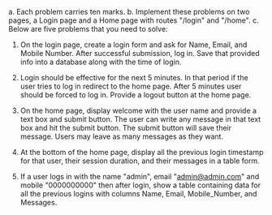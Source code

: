 


a. Each problem carries ten marks.
b. Implement these problems on two pages, a Login page and a Home page
with routes "/login" and "/home".
c. Below are five problems that you need to solve:

1. On the login page, create a login form and ask for Name, Email, and
Mobile Number. After successful submission, log in. Save that provided
info into a database along with the time of login.

2. Login should be effective for the next 5 minutes. In that period if
the user tries to log in redirect to the home page. After 5 minutes user
should be forced to log in. Provide a logout button at the home page.

3. On the home page, display welcome with the user name and provide a
text box and submit button. The user can write any message in that text
box and hit the submit button. The submit button will save their
message. Users may leave as many messages as they want.

4. At the bottom of the home page, display all the previous login
timestamp for that user, their session duration, and their messages in a
table form.

5. If a user logs in with the name "admin",  email "admin@admin.com" and
mobile "0000000000" then after login, show a table containing data for
all the previous logins with columns Name, Email, Mobile_Number, and
Messages.
